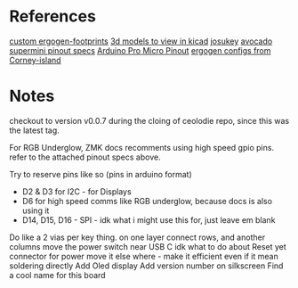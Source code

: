 # References

[custom ergogen-footprints](https://github.com/ceoloide/ergogen-footprints)
[3d models to view in kicad](https://github.com/joe-scotto/scottokeebs/tree/main/Extras/ScottoKicad)
[josukey](https://github.com/Narkoleptika/josukey)
[avocado](https://github.com/auryn31/avocado)
[supermini pinout specs](https://docs.nordicsemi.com/bundle/ps_nrf52840/page/pin.html)
[Arduino Pro Micro Pinout](https://cdn.sparkfun.com/assets/9/c/3/c/4/523a1765757b7f5c6e8b4567.png)
[ergogen configs from Corney-island](https://github.com/ceoloide/corney-island/blob/main/ergogen/config.yaml)

# Notes
checkout to version v0.0.7 during the cloing of ceolodie repo, since this was the latest tag.

For RGB Underglow, ZMK docs recomments using high speed gpio pins. refer to the attached pinout specs above.

Try to reserve pins like so (pins in arduino format)
- D2 & D3 for I2C - for Displays
- D6 for high speed comms like RGB underglow, because docs is also using it
- D14, D15, D16 - SPI - idk what i might use this for, just leave em blank


Do like a 2 vias per key thing.
on one layer connect rows, and another columns
move the power switch near USB C
idk what to do about Reset yet
connector for power move it else where - make it efficient even if it mean soldering directly
Add Oled display
Add version number on silkscreen
Find a cool name for this board
